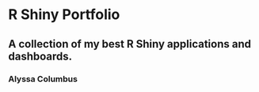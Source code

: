 # R Shiny Portfolio
## A collection of my best R Shiny applications and dashboards.
### Alyssa Columbus
